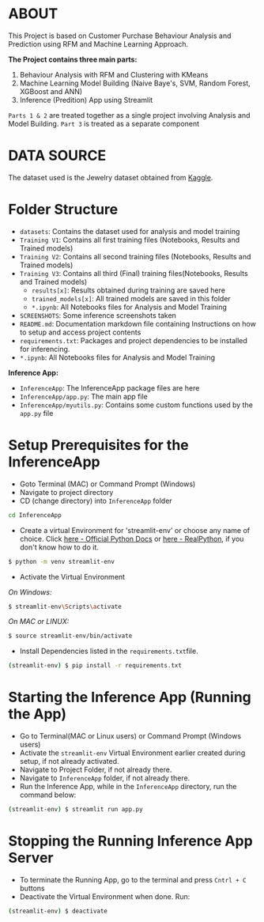 # ABOUT
This Project is based on Customer Purchase Behaviour Analysis and Prediction using RFM and Machine Learning Approach.

**The Project contains three main parts:**
1. Behaviour Analysis with RFM and Clustering with KMeans
2. Machine Learning Model Building (Naive Baye's, SVM, Random Forest, XGBoost and ANN)
3. Inference (Predition) App using Streamlit

```Parts 1 & 2``` are treated together as a single project involving Analysis and Model Building.
```Part 3``` is treated as a separate component

# DATA SOURCE
The dataset used is the Jewelry dataset obtained from [Kaggle](https://www.kaggle.com/datasets/mkechinov/ecommerce-purchase-history-from-jewelry-store).

# Folder Structure
- ```datasets```: Contains the dataset used for analysis and model training
- ```Training V1```: Contains all first training files (Notebooks, Results and Trained models)
- ```Training V2```: Contains all second training files (Notebooks, Results and Trained models)
- ```Training V3```: Contains all third (Final) training files(Notebooks, Results and Trained models)
    - ```results[x]```: Results obtained during training are saved here
    - ```trained_models[x]```: All trained models are saved in this folder
    - ```*.ipynb```: All Notebooks files for Analysis and Model Training
- ```SCREENSHOTS```: Some inference screenshots taken
- ```README.md```: Documentation markdown file containing Instructions on how to setup and access project contents
- ```requirements.txt```: Packages and project dependencies to be installed for inferencing.
- ```*.ipynb```: All Notebooks files for Analysis and Model Training

**Inference App:**
- ```InferenceApp```: The InferenceApp package files are here
- ```InferenceApp/app.py```: The main app file
- ```InferenceApp/myutils.py```: Contains some custom functions used by the ```app.py``` file

# Setup Prerequisites for the InferenceApp
- Goto Terminal (MAC) or Command Prompt (Windows)
- Navigate to project directory
- CD (change directory) into ```InferenceApp``` folder
```bash
cd InferenceApp
````

- Create a virtual Environment for 'streamlit-env' or choose any name of choice. Click [here - Official Python Docs](https://docs.python.org/3/library/venv.html) or [here - RealPython](https://realpython.com/python-virtual-environments-a-primer/), if you don't know how to do it.
```bash
$ python -m venv streamlit-env
```

- Activate the Virtual Environment

*On Windows:*
```bash
$ streamlit-env\Scripts\activate
```

*On MAC or LINUX:*
```bash
$ source streamlit-env/bin/activate
```

- Install Dependencies listed in the ```requirements.txt```file.
```bash
(streamlit-env) $ pip install -r requirements.txt
```


# Starting the Inference App (Running the App)
- Go to Terminal(MAC or Linux users) or Command Prompt (Windows users)
- Activate the ```streamlit-env``` Virtual Environment earlier created during setup, if not already activated.
- Navigate to Project Folder, if not already there.
- Navigate to ```InferenceApp``` folder, if not already there.
- Run the Inference App, while in the ```InferenceApp``` directory, run the command below:
```bash
(streamlit-env) $ streamlit run app.py
```

# Stopping the Running Inference App Server
- To terminate the Running App, go to the terminal and press ```Cntrl + C``` buttons
- Deactivate the Virtual Environment when done. Run:
```bash
(streamlit-env) $ deactivate
```
